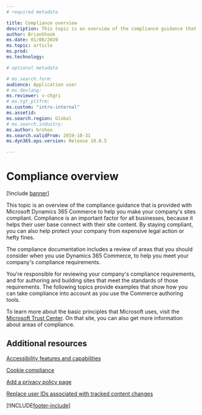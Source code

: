```yaml
---
# required metadata

title: Compliance overview
description: This topic is an overview of the compliance guidance that is provided with Microsoft Dynamics 365 Commerce to help you make your company's sites compliant.
author: BrianShook
ms.date: 01/08/2020
ms.topic: article
ms.prod: 
ms.technology: 

# optional metadata

# ms.search.form: 
audience: Application user
# ms.devlang: 
ms.reviewer: v-chgri
# ms.tgt_pltfrm: 
ms.custom: "intro-internal"
ms.assetid: 
ms.search.region: Global
# ms.search.industry: 
ms.author: brshoo
ms.search.validFrom: 2019-10-31
ms.dyn365.ops.version: Release 10.0.5

---
```


# Compliance overview


[!include [banner](includes/banner.md)]

This topic is an overview of the compliance guidance that is provided with Microsoft Dynamics 365 Commerce to help you make your company's sites compliant. Compliance is an important factor for all businesses, because it helps their user base connect with their site content. By staying compliant, you can also help protect your company from expensive legal action or hefty fines.

The compliance documentation includes a review of areas that you should consider when you use Dynamics 365 Commerce, to help you meet your company's compliance requirements.

You're responsible for reviewing your company's compliance requirements, and for authoring and building sites that meet the standards of those requirements. The following topics provide examples that show how you can take compliance into account as you use the Commerce authoring tools.

To learn more about the basic principles that Microsoft uses, visit the [Microsoft Trust Center](https://www.microsoft.com/trust-center). On that site, you can also get more information about areas of compliance.

## Additional resources

[Accessibility features and capabilities](accessibility.md)

[Cookie compliance](cookie-compliance.md)

[Add a privacy policy page](add-privacy-page.md)

[Replace user IDs associated with tracked content changes](replace-IDs-tracked-changes.md)


[!INCLUDE[footer-include](../includes/footer-banner.md)]